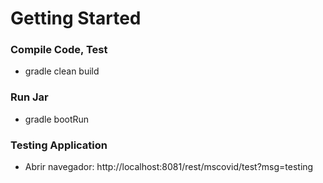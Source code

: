 # Getting Started

### Compile Code, Test
* gradle clean build

### Run Jar
* gradle bootRun

### Testing Application
* Abrir navegador: http://localhost:8081/rest/mscovid/test?msg=testing
